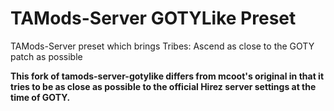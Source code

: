 # TAMods-Server GOTYLike Preset

TAMods-Server preset which brings Tribes: Ascend as close to the GOTY patch as possible

**This fork of tamods-server-gotylike differs from mcoot's original in that it tries to be
as close as possible to the official Hirez server settings at the time of GOTY.**